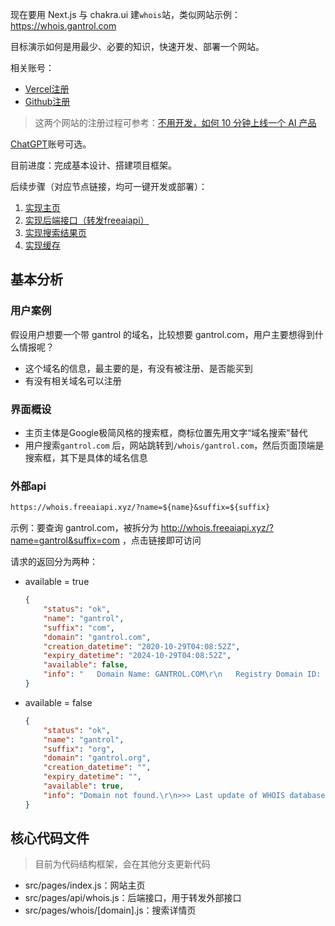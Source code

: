 现在要用 Next.js 与 chakra.ui 建`whois`站，类似网站示例：https://whois.gantrol.com

目标演示如何是用最少、必要的知识，快速开发、部署一个网站。

相关账号：

- [Vercel注册](https://vercel.com/signup)
- [Github注册](https://github.com/join)

> 这两个网站的注册过程可参考：[不用开发，如何 10 分钟上线一个 AI 产品](https://mp.weixin.qq.com/s/N0Puxv0X2D6eC5q_Ps8uLQ)

[ChatGPT](https://chat.openai.com/)账号可选。

目前进度：完成基本设计、搭建项目框架。

后续步骤（对应节点链接，均可一键开发或部署）：

1. [实现主页](https://github.com/gantrol/whois-nextjs/tree/step1)
2. [实现后端接口（转发freeaiapi）](https://github.com/gantrol/whois-nextjs/tree/step2)
3. [实现搜索结果页](https://github.com/gantrol/whois-nextjs/tree/step3)
4. [实现缓存](https://github.com/gantrol/whois-nextjs/tree/step4)

## 基本分析

### 用户案例

假设用户想要一个带 gantrol 的域名，比较想要 gantrol.com，用户主要想得到什么情报呢？

- 这个域名的信息，最主要的是，有没有被注册、是否能买到
- 有没有相关域名可以注册

### 界面概设

- 主页主体是Google极简风格的搜索框，商标位置先用文字“域名搜索”替代
- 用户搜索`gantrol.com` 后，网站跳转到`/whois/gantrol.com`，然后页面顶端是搜索框，其下是具体的域名信息

### 外部api

```markdown
https://whois.freeaiapi.xyz/?name=${name}&suffix=${suffix}
```

示例：要查询 gantrol.com，被拆分为 http://whois.freeaiapi.xyz/?name=gantrol&suffix=com ，点击链接即可访问

请求的返回分为两种：

- available = true

   ```json
   {
       "status": "ok",
       "name": "gantrol",
       "suffix": "com",
       "domain": "gantrol.com",
       "creation_datetime": "2020-10-29T04:08:52Z",
       "expiry_datetime": "2024-10-29T04:08:52Z",
       "available": false,
       "info": "   Domain Name: GANTROL.COM\r\n   Registry Domain ID: 2568931463_DOMAIN_COM-VRSN\r\n   Registrar WHOIS Server: whois.paycenter.com.cn\r\n  《省略几百词》 .\r\n"
   }
   ```

- available = false

   ```json
   {
       "status": "ok",
       "name": "gantrol",
       "suffix": "org",
       "domain": "gantrol.org",
       "creation_datetime": "",
       "expiry_datetime": "",
       "available": true,
       "info": "Domain not found.\r\n>>> Last update of WHOIS database: 2023-12-05T08:58:08Z <<<\r\n\r\nTerms of Use:..《省略几百词》.\r\n"
   }
   ```

## 核心代码文件

> 目前为代码结构框架，会在其他分支更新代码

- src/pages/index.js：网站主页
- src/pages/api/whois.js：后端接口，用于转发外部接口
- src/pages/whois/[domain].js：搜索详情页

